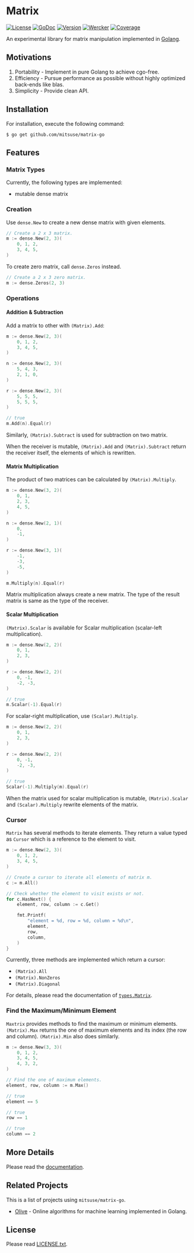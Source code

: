 # Matrix

[![License](https://img.shields.io/badge/license-MIT-yellowgreen.svg?style=flat-square)][license]
[![GoDoc](https://img.shields.io/badge/godoc-reference-blue.svg?style=flat-square)][godoc]
[![Version](https://img.shields.io/github/tag/mitsuse/matrix-go.svg?style=flat-square)][release]
[![Wercker](http://img.shields.io/wercker/ci/55672222ee357fac39001a2a.svg?style=flat-square)][wercker]
[![Coverage](https://img.shields.io/codecov/c/github/mitsuse/matrix-go.svg?style=flat-square)][coverage]

[license]: LICENSE.txt
[godoc]: http://godoc.org/github.com/mitsuse/matrix-go
[release]: https://github.com/mitsuse/matrix-go/releases
[wercker]: https://app.wercker.com/project/bykey/093a5cff0964f0f4ba5fcf9117e940e4
[coverage]: https://codecov.io/github/mitsuse/matrix-go

An experimental library for matrix manipulation implemented in [Golang][golang].

[golang]: http://golang.org/


## Motivations

1. Portability - Implement in pure Golang to achieve cgo-free.
1. Efficiency - Pursue performance as possible without highly optimized back-ends like blas.
1. Simplicity - Provide clean API.


## Installation

For installation, execute the following command:

```
$ go get github.com/mitsuse/matrix-go
```


## Features

### Matrix Types

Currently, the following types are implemented:

- mutable dense matrix


### Creation

Use `dense.New` to create a new dense matrix with given elements.

```go
// Create a 2 x 3 matrix.
m := dense.New(2, 3)(
    0, 1, 2,
    3, 4, 5,
)
```

To create zero matrix, call `dense.Zeros` instead.

```go
// Create a 2 x 3 zero matrix.
m := dense.Zeros(2, 3)
```


### Operations

#### Addition & Subtraction

Add a matrix to other with `(Matrix).Add`:

```go
m := dense.New(2, 3)(
    0, 1, 2,
    3, 4, 5,
)

n := dense.New(2, 3)(
    5, 4, 3,
    2, 1, 0,
)

r := dense.New(2, 3)(
    5, 5, 5,
    5, 5, 5,
)

// true
m.Add(n).Equal(r)
```

Similarly, `(Matrix).Subtract` is used for subtraction on two matrix.

When the receiver is mutable,
`(Matrix).Add` and `(Matrix).Subtract` return the receiver itself,
the elements of which is rewritten.


#### Matrix Multiplication

The product of two matrices can be calculated by `(Matrix).Multiply`.

```go
m := dense.New(3, 2)(
    0, 1,
    2, 3,
    4, 5,
)

n := dense.New(2, 1)(
    0,
    -1,
)

r := dense.New(3, 1)(
    -1,
    -3,
    -5,
)

m.Multiply(n).Equal(r)
```

Matrix multiplication always create a new matrix.
The type of the result matrix is same as the type of the receiver.


#### Scalar Multiplication

`(Matrix).Scalar` is available for Scalar multiplication (scalar-left multiplication).

```go
m := dense.New(2, 2)(
    0, 1,
    2, 3,
)

r := dense.New(2, 2)(
    0, -1,
    -2, -3,
)

// true
m.Scalar(-1).Equal(r)
```

For scalar-right multiplication, use `(Scalar).Multiply`.

```go
m := dense.New(2, 2)(
    0, 1,
    2, 3,
)

r := dense.New(2, 2)(
    0, -1,
    -2, -3,
)

// true
Scalar(-1).Multiply(m).Equal(r)
```

When the matrix used for scalar multiplication is mutable,
`(Matrix).Scalar` and `(Scalar).Multiply` rewrite elements of the matrix.


### Cursor

`Matrix` has several methods to iterate elements.
They return a value typed as `Cursor` which is a reference to the element to visit.

```go
m := dense.New(2, 3)(
    0, 1, 2,
    3, 4, 5,
)

// Create a cursor to iterate all elements of matrix m.
c := m.All()

// Check whether the element to visit exists or not.
for c.HasNext() {
    element, row, column := c.Get()

    fmt.Printf(
        "element = %d, row = %d, column = %d\n",
        element,
        row,
        column,
    )
}
```

Currently, three methods are implemented which return a cursor:

- `(Matrix).All`
- `(Matrix).NonZeros`
- `(Matrix).Diagonal`

For details, please read the documentation of
[`types.Matrix`](http://godoc.org/github.com/mitsuse/matrix-go/internal/types/#Matrix).


### Find the Maximum/Minimum Element

`Maxtrix` provides methods to find the maximum or minimum elements.
`(Matrix).Max` returns the one of maximum elements and its index (the row and column).
`(Matrix).Min` also does similarly.

```go
m := dense.New(3, 3)(
    0, 1, 2,
    3, 4, 5,
    4, 3, 2,
)

// Find the one of maximum elements.
element, row, column := m.Max()

// true
element == 5

// true
row == 1

// true
column == 2
```


## More Details

Please read the [documentation][godoc].


## Related Projects

This is a list of projects using `mitsuse/matrix-go`.

- [Olive][repo-olive] - Online algorithms for machine learning implemented in Golang.

[repo-olive]: https://github.com/mitsuse/olive


## License

Please read [LICENSE.txt](LICENSE.txt).
